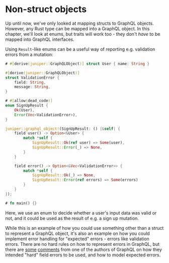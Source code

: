 # Non-struct objects

Up until now, we've only looked at mapping structs to GraphQL objects. However,
any Rust type can be mapped into a GraphQL object. In this chapter, we'll look
at enums, but traits will work too - they don't _have_ to be mapped into GraphQL
interfaces.

Using `Result`-like enums can be a useful way of reporting e.g. validation
errors from a mutation:

```rust
# #[derive(juniper::GraphQLObject)] struct User { name: String }

#[derive(juniper::GraphQLObject)]
struct ValidationError {
    field: String,
    message: String,
}

# #[allow(dead_code)]
enum SignUpResult {
    Ok(User),
    Error(Vec<ValidationError>),
}

juniper::graphql_object!(SignUpResult: () |&self| {
    field user() -> Option<&User> {
        match *self {
            SignUpResult::Ok(ref user) => Some(user),
            SignUpResult::Error(_) => None,
        }
    }

    field error() -> Option<&Vec<ValidationError>> {
        match *self {
            SignUpResult::Ok(_) => None,
            SignUpResult::Error(ref errors) => Some(errors)
        }
    }
});

# fn main() {}
```

Here, we use an enum to decide whether a user's input data was valid or not, and
it could be used as the result of e.g. a sign up mutation.

While this is an example of how you could use something other than a struct to
represent a GraphQL object, it's also an example on how you could implement
error handling for "expected" errors - errors like validation errors. There are
no hard rules on how to represent errors in GraphQL, but there are
[some](https://github.com/facebook/graphql/issues/117#issuecomment-170180628)
[comments](https://github.com/graphql/graphql-js/issues/560#issuecomment-259508214)
from one of the authors of GraphQL on how they intended "hard" field errors to
be used, and how to model expected errors.
